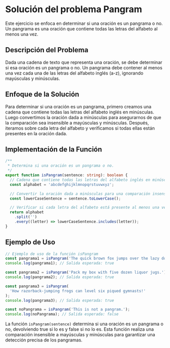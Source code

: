 # Solución del problema Pangram

Este ejercicio se enfoca en determinar si una oración es un pangrama o no. Un pangrama es una oración que contiene todas las letras del alfabeto al menos una vez.

## Descripción del Problema

Dada una cadena de texto que representa una oración, se debe determinar si esa oración es un pangrama o no. Un pangrama debe contener al menos una vez cada una de las letras del alfabeto inglés (a-z), ignorando mayúsculas y minúsculas.

## Enfoque de la Solución

Para determinar si una oración es un pangrama, primero creamos una cadena que contiene todas las letras del alfabeto inglés en minúsculas. Luego convertimos la oración dada a minúsculas para asegurarnos de que la comparación sea insensible a mayúsculas y minúsculas. Después, iteramos sobre cada letra del alfabeto y verificamos si todas ellas están presentes en la oración dada.

## Implementación de la Función

```typescript
/**
 * Determina si una oración es un pangrama o no.
 */
export function isPangram(sentence: string): boolean {
  // Cadena que contiene todas las letras del alfabeto inglés en minúsculas
  const alphabet = 'abcdefghijklmnopqrstuvwxyz';

  // Convertir la oración dada a minúsculas para una comparación insensible a mayúsculas y minúsculas
  const lowerCaseSentence = sentence.toLowerCase();

  // Verificar si cada letra del alfabeto está presente al menos una vez en la oración dada
  return alphabet
    .split('')
    .every((letter) => lowerCaseSentence.includes(letter));
}
```

## Ejemplo de Uso

```typescript
// Ejemplo de uso de la función isPangram
const pangrama1 = isPangram('The quick brown fox jumps over the lazy dog.');
console.log(pangrama1); // Salida esperada: true

const pangrama2 = isPangram('Pack my box with five dozen liquor jugs.');
console.log(pangrama2); // Salida esperada: true

const pangrama3 = isPangram(
  'How razorback-jumping frogs can level six piqued gymnasts!'
);
console.log(pangrama3); // Salida esperada: true

const noPangrama = isPangram('This is not a pangram.');
console.log(noPangrama); // Salida esperada: false
```

La función `isPangram(sentence)` determina si una oración es un pangrama o no, devolviendo true si lo es y false si no lo es. Esta función realiza una comparación insensible a mayúsculas y minúsculas para garantizar una detección precisa de los pangramas.
